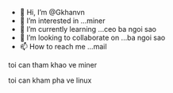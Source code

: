 - 👋 Hi, I’m @Gkhanvn
- 👀 I’m interested in ...miner
- 🌱 I’m currently learning ...ceo ba ngoi sao
- 💞️ I’m looking to collaborate on ...ba ngoi sao
- 📫 How to reach me ...mail

<!---
Gkhanvn/Gkhanvn is a ✨ special ✨ repository because its `README.md` (this file) appears on your GitHub profile.
You can click the Preview link to take a look at your changes.
--->toi can tham khao ve miner
toi can kham pha ve linux

